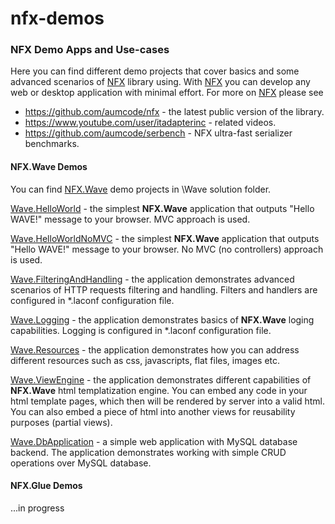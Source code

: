 # nfx-demos

<h3>NFX Demo Apps and Use-cases</h3>

Here you can find different demo projects that cover basics and some advanced scenarios of <a href="https://github.com/aumcode/nfx">NFX</a> library using. With <a href="https://github.com/aumcode/nfx">NFX</a> you can develop any web or desktop application with minimal effort. For more on <a href="https://github.com/aumcode/nfx">NFX</a> please see
<br/>
<ul>
<li><a href="https://github.com/aumcode/nfx">https://github.com/aumcode/nfx</a> - the latest public version of the library.</li>
<li><a href="https://www.youtube.com/channel/UCDNMtzPd0lCXgfeMZvTeN8Q">https://www.youtube.com/user/itadapterinc</a> - related videos.</li>
<li><a href="https://github.com/aumcode/serbench">https://github.com/aumcode/serbench</a> - NFX ultra-fast serializer benchmarks.</li>
</ul>

<h4>
NFX.Wave Demos
</h4>

You can find <a href="https://github.com/aumcode/nfx/tree/master/Source/NFX.Wave">NFX.Wave</a> demo projects in \Wave solution folder.

<a href="https://github.com/aumcode/nfx-demos/tree/master/Wave/Wave.HelloWorld">Wave.HelloWorld</a> - the simplest <b>NFX.Wave</b> application that outputs "Hello WAVE!" message to your browser. MVC approach is used.

<a href="https://github.com/aumcode/nfx-demos/tree/master/Wave/Wave.HelloWorldNoMVC">Wave.HelloWorldNoMVC</a> - the simplest <b>NFX.Wave</b> application that outputs "Hello WAVE!" message to your browser. No MVC (no controllers) approach is used.

<a href="https://github.com/aumcode/nfx-demos/tree/master/Wave/Wave.FilteringAndHandling">Wave.FilteringAndHandling</a> - the application demonstrates advanced scenarios of HTTP requests filtering and handling. Filters and handlers are configured in *.laconf configuration file.

<a href="https://github.com/aumcode/nfx-demos/tree/master/Wave/Wave.Logging">Wave.Logging</a> - the application demonstrates basics of <b>NFX.Wave</b> loging capabilities. Logging is configured in *.laconf configuration file.

<a href="https://github.com/aumcode/nfx-demos/tree/master/Wave/Wave.Resources">Wave.Resources</a> - the application demonstrates how you can address different resources such as css, javascripts, flat files, images etc.

<a href="https://github.com/aumcode/nfx-demos/tree/master/Wave/Wave.ViewEngine">Wave.ViewEngine</a> - the application demonstrates different capabilities of <b>NFX.Wave</b> html templatization engine. You can embed any code in your html template pages, which then will be rendered by server into a valid html. You can also embed a piece of html into another views for reusability purposes (partial views).

<a href="https://github.com/aumcode/nfx-demos/tree/master/Wave/Wave.DbApplication">Wave.DbApplication</a> - a simple web application with MySQL database backend. The application demonstrates working with simple CRUD operations over MySQL database.

<h4>
NFX.Glue Demos
</h4>

...in progress
